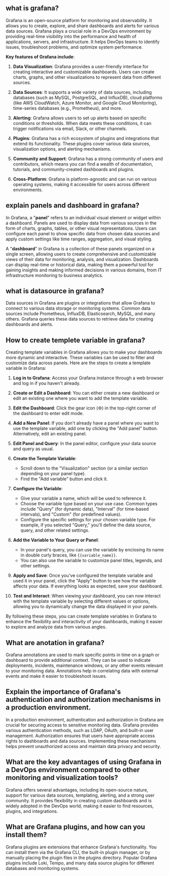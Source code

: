 ## what is grafana?
Grafana is an open-source platform for monitoring and observability. It allows you to create, explore, and share dashboards and alerts for various data sources. Grafana plays a crucial role in a DevOps environment by providing real-time visibility into the performance and health of applications, servers, and infrastructure. It helps DevOps teams to identify issues, troubleshoot problems, and optimize system performance.

**Key features of Grafana include**:

1. **Data Visualization**: Grafana provides a user-friendly interface for creating interactive and customizable dashboards. Users can create charts, graphs, and other visualizations to represent data from different sources.

2. **Data Sources**: It supports a wide variety of data sources, including databases (such as MySQL, PostgreSQL, and InfluxDB), cloud platforms (like AWS CloudWatch, Azure Monitor, and Google Cloud Monitoring), time-series databases (e.g., Prometheus), and more.

3. **Alerting**: Grafana allows users to set up alerts based on specific conditions or thresholds. When data meets these conditions, it can trigger notifications via email, Slack, or other channels.

4. **Plugins**: Grafana has a rich ecosystem of plugins and integrations that extend its functionality. These plugins cover various data sources, visualization options, and alerting mechanisms.

5. **Community and Support**: Grafana has a strong community of users and contributors, which means you can find a wealth of documentation, tutorials, and community-created dashboards and plugins.

6. **Cross-Platform**: Grafana is platform-agnostic and can run on various operating systems, making it accessible for users across different environments.

## explain panels and dashboard in grafana?
In Grafana, a "**panel**" refers to an individual visual element or widget within a dashboard. Panels are used to display data from various sources in the form of charts, graphs, tables, or other visual representations. Users can configure each panel to show specific data from chosen data sources and apply custom settings like time ranges, aggregation, and visual styling.

A "**dashboard**" in Grafana is a collection of these panels organized on a single screen, allowing users to create comprehensive and customizable views of their data for monitoring, analysis, and visualization. Dashboards can display real-time or historical data, making them a powerful tool for gaining insights and making informed decisions in various domains, from IT infrastructure monitoring to business analytics.

## what is datasource in grafana?
 Data sources in Grafana are plugins or integrations that allow Grafana to connect to various data storage or monitoring systems. Common data sources include Prometheus, InfluxDB, Elasticsearch, MySQL, and many others. Grafana queries these data sources to retrieve data for creating dashboards and alerts.

## How to create templete variable in grafana?
Creating template variables in Grafana allows you to make your dashboards more dynamic and interactive. These variables can be used to filter and customize data across panels. Here are the steps to create a template variable in Grafana:

1. **Log in to Grafana**: Access your Grafana instance through a web browser and log in if you haven't already.

2. **Create or Edit a Dashboard**: You can either create a new dashboard or edit an existing one where you want to add the template variable.

3. **Edit the Dashboard**: Click the gear icon (⚙️) in the top-right corner of the dashboard to enter edit mode.

4. **Add a New Panel**: If you don't already have a panel where you want to use the template variable, add one by clicking the "Add panel" button. Alternatively, edit an existing panel.

5. **Edit Panel and Query**: In the panel editor, configure your data source and query as usual.

6. **Create the Template Variable**:
   - Scroll down to the "Visualization" section (or a similar section depending on your panel type).
   - Find the "Add variable" button and click it.

7. **Configure the Variable**:
   - Give your variable a name, which will be used to reference it.
   - Choose the variable type based on your use case. Common types include "Query" (for dynamic data), "Interval" (for time-based intervals), and "Custom" (for predefined values).
   - Configure the specific settings for your chosen variable type. For example, if you selected "Query," you'll define the data source, query, and other related settings.

8. **Add the Variable to Your Query or Panel**:
   - In your panel's query, you can use the variable by enclosing its name in double curly braces, like `{{variable_name}}`.
   - You can also use the variable to customize panel titles, legends, and other settings.

9. **Apply and Save**: Once you've configured the template variable and used it in your panel, click the "Apply" button to see how the variable affects your data. If everything looks as expected, save your dashboard.

10. **Test and Interact**: When viewing your dashboard, you can now interact with the template variable by selecting different values or options, allowing you to dynamically change the data displayed in your panels.

By following these steps, you can create template variables in Grafana to enhance the flexibility and interactivity of your dashboards, making it easier to explore and analyze data from various angles.

## What are anotation in grafana?
Grafana annotations are used to mark specific points in time on a graph or dashboard to provide additional context. They can be used to indicate deployments, incidents, maintenance windows, or any other events relevant to your monitoring data. Annotations help in correlating data with external events and make it easier to troubleshoot issues.

## Explain the importance of Grafana's authentication and authorization mechanisms in a production environment.

In a production environment, authentication and authorization in Grafana are crucial for securing access to sensitive monitoring data. Grafana provides various authentication methods, such as LDAP, OAuth, and built-in user management. Authorization ensures that users have appropriate access rights to dashboards and data sources. Implementing these mechanisms helps prevent unauthorized access and maintain data privacy and security.

## What are the key advantages of using Grafana in a DevOps environment compared to other monitoring and visualization tools?

Grafana offers several advantages, including its open-source nature, support for various data sources, templating, alerting, and a strong user community. It provides flexibility in creating custom dashboards and is widely adopted in the DevOps world, making it easier to find resources, plugins, and integrations.

## What are Grafana plugins, and how can you install them?

Grafana plugins are extensions that enhance Grafana's functionality. You can install them via the Grafana CLI, the built-in plugin manager, or by manually placing the plugin files in the plugins directory. Popular Grafana plugins include Loki, Tempo, and many data source plugins for different databases and monitoring systems.
